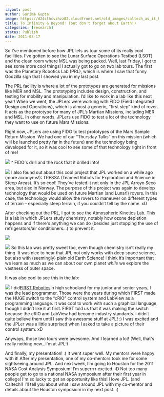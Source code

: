 ```yaml
---
layout: post
author: Garima Gupta
image: https://d24slhcvzhzz82.cloudfront.net/old_images/caltech_as_it_happens/6a0105349b8251970b01543481d238970c.jpg
title: To Infinity & Beyond! (but don't forget about Earth!)
categories: [research]
status: Publish
date: 2011-08-17
---
```



So I’ve mentioned before how JPL lets us tour some of its really cool facilities. I’ve gotten to see the Lunar Surface Operations Testbed (LSOT) and the clean room where MSL was being packed. Well, last Friday, I got to see some more cool things! I actually got to go on two lab tours. The first was the Planetary Robotics Lab (PRL), which is where I saw that funny Godzilla sign that I showed you in my last post.

The PRL facility is where a lot of the prototypes are generated for missions like MER and MSL. The prototyping includes design, construction, and testing for mobility and manipulation. I’d like to work in a lab like this next year! When we went, the JPLers were working with FIDO (Field Integrated Design and Operations), which is almost a generic, “first step” kind of rover. It acts as the prototype for many of JPL’s Martian Missions, including MER and MSL. In other words, JPLers use FIDO to test a lot of the technology they want to use on future Mars Missions.

Right now, JPLers are using FIDO to test prototypes of the Mars Sample Return Mission. We had one of our “Thursday Talks” on this mission (which will be launched pretty far in the future) and the technology being developed for it, so it was cool to see some of that technology right in front of me!

![](https://d24slhcvzhzz82.cloudfront.net/old_images/caltech_as_it_happens/6a0105349b8251970b015390ae5a0a970b.jpg)
^ FIDO's drill and the rock that it drilled into!

![](https://d24slhcvzhzz82.cloudfront.net/old_images/caltech_as_it_happens/6a0105349b8251970b015390ae5ae6970b.jpg)
I also found out about this cool project that JPL worked on a while ago (more acronyms!): TRESSA (Teamed Robots for Exploration and Science in Steep Areas). It’s so cool! They’ve tested it not only in the JPL Arroyo Seco area, but also in Norway. The purpose of this project was again to develop technology that would be used on future Martian (and Lunar!) rovers. In this case, the technology would allow the rovers to maneuver on different types of terrain – especially steep terrain, if you couldn’t tell by the name. xD

After checking out the PRL, I got to see the Atmospheric Kinetics Lab. This is a lab in which JPLers study chemistry, notably how ozone depletion happens and if there's anything we can do (besides just stopping the use of refrigerators/air conditioners...) to prevent it.


![](https://d24slhcvzhzz82.cloudfront.net/old_images/caltech_as_it_happens/6a0105349b8251970b01543481d4dd970c.jpg)


![](https://d24slhcvzhzz82.cloudfront.net/old_images/caltech_as_it_happens/6a0105349b8251970b01543481d6b7970c.jpg)
So this lab was pretty sweet too, even though chemistry isn’t really my thing. It was nice to hear that JPL not only works with deep space science, but also with (seemingly) plain old Earth Science! I think it’s important that we learn as much as we can about our own planet *while* we explore the vastness of outer space.

It was also cool to see this in the lab:

![](https://d24slhcvzhzz82.cloudfront.net/old_images/caltech_as_it_happens/6a0105349b8251970b014e8aa1b0e7970d.jpg)
I did[FIRST Robotics](https://www.usfirst.org/roboticsprograms/frc/default.aspx?id=966)in high schooland for my junior and senior years, I was the lead programmer. Those were the years during which FIRST made the HUGE switch to the “cRIO” control system and LabView as a programming language. It was cool to work with such a graphical language, though I didn’t like it at first. FIRST told us that it was making the switch because the cRIO and LabView had become industry standards. I didn’t quite believe them until I saw this awesome stuff at JPL! :) I was excited and the JPLer was a little surprised when I asked to take a picture of their control system. xD

Anyways, those two tours were awesome. And I learned a lot! (Well, that's really nothing new...I'm at JPL!)

And finally, my presentation! :) It went super well. My mentors were happy with it! After my presentation, one of my co-mentors took me for some sightseeing around JPL. And next week, I’m going to Houston for the 2011 NASA Cost Analysis Symposium! I’m superrrr excited. :D Not too many people get to go to a national NASA symposium after their first year in college! I'm so lucky to get an opportunity like this! I love JPL. (and Caltech!) I’ll tell you about what I saw around JPL with my co-mentor and details about the Houston symposium in my next post. :)

